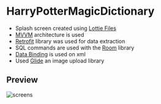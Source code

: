 # HarryPotterMagicDictionary
+ Splash screen created using [Lottie Files](https://lottiefiles.com/)
+ [MVVM](https://learn.microsoft.com/en-us/dotnet/architecture/maui/mvvm) architecture is used
+ [Retrofit](https://square.github.io/retrofit/) library was used for data extraction
+ SQL commands are used with the [Room](https://developer.android.com/jetpack/androidx/releases/room) library
+ [Data Binding](https://developer.android.com/topic/libraries/data-binding) is used on xml
+ Used [Glide](https://bumptech.github.io/glide/) an image upload library
## Preview
![screens](https://github.com/amineytc/HarryPotterMagicDictionary/assets/75496744/32f8a513-cc7b-445e-8efd-e4a07ba36163)
